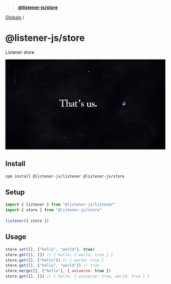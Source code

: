 > **[@listener-js/store](README.md)**

[Globals](globals.md) /

# @listener-js/store

Listener store

![store](media/store.png)

## Install

```bash
npm install @listener-js/listener @listener-js/store
```

## Setup

```js
import { listener } from "@listener-js/listener"
import { store } from "@listener-js/store"

listener({ store })
```

## Usage

```js
store.set([], ["hello", "world"], true)
store.get([], []) // { hello: { world: true } }
store.get([], ["hello"]) // { world: true }
store.get([], ["hello", "world"]) // true
store.merge([], ["hello"], { universe: true })
store.get([], []) // { hello: { universe: true, world: true } }
```